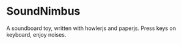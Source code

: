 # SoundNimbus
A soundboard toy, written with howlerjs and paperjs. Press keys on keyboard, enjoy noises.
